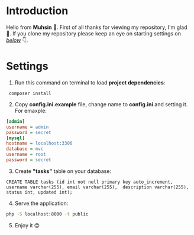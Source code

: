 # Introduction
Hello from **Muhsin** 👋. First of all thanks for viewing my repository, I'm glad 🤝. If you clone my repository please keep an eye on starting settings on <a href="#settings">*below*</a> 👇.
# Settings
1) Run this command on terminal to load **project dependencies**:
```
 composer install
```
2) Copy **config.ini.example** file, change name to **config.ini** and setting it. For emaxple:
```ini
[admin]
username = admin
password = secret
[mysql]
hostname = localhost:3306
database = mvc
username = root
password = secret

```
3) Create **"tasks"** table on your database:
```mysql
CREATE TABLE tasks (id int not null primary key auto_increment, username varchar(255), email varchar(255),  description varchar(255), status int, updated int);
```
4) Serve the application:
```bash
php -S localhost:8000 -t public
```
5) Enjoy it 😊
